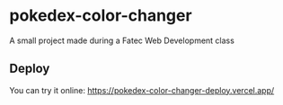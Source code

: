 # pokedex-color-changer
 A small project made during a Fatec Web Development class
 
 ## Deploy
 You can try it online:
 https://pokedex-color-changer-deploy.vercel.app/
